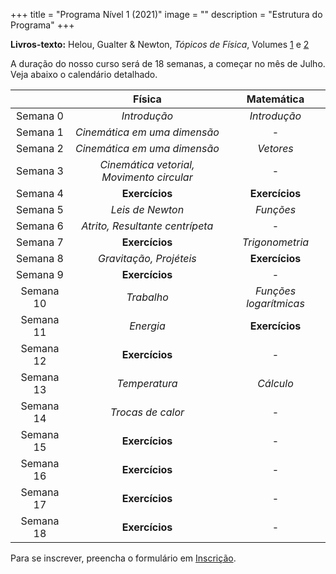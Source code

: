 +++
title = "Programa Nível 1 (2021)"
image = ""
description = "Estrutura do Programa"
+++

**Livros-texto:** Helou, Gualter & Newton, _Tópicos de Física_, Volumes [1](https://www.amazon.com.br/T%C3%B3picos-F%C3%ADsica-Ricardo-Gualter-Biscuola/dp/8502178105/ref=sr_1_1?__mk_pt_BR=%C3%85M%C3%85%C5%BD%C3%95%C3%91&dchild=1&keywords=t%C3%B3picos+de+f%C3%ADsica&qid=1618431954&sr=8-1) e [2](https://www.amazon.com.br/T%C3%B3picos-F%C3%ADsica-Ricardo-Gualter-Biscuola/dp/8502178121/ref=pd_sbs_1?pd_rd_w=vc8sJ&pf_rd_p=b8ebb482-bd5c-44c7-897d-f2af788c8343&pf_rd_r=Z77JN5BAMGYWYJK8AXVZ&pd_rd_r=109ad387-61bd-4504-973f-6b7d73c4f136&pd_rd_wg=teLZR&pd_rd_i=8502178121&psc=1)

A duração do nosso curso será de 18 semanas, a começar no mês de Julho. Veja abaixo o calendário detalhado.

|     | Física | Matemática |
| :---: | :---: | :---: |
| Semana 0 | _Introdução_ | _Introdução_ |
| Semana 1 | _Cinemática em uma dimensão_ | -   |
| Semana 2 | _Cinemática em uma dimensão_ | _Vetores_ |
| Semana 3 | _Cinemática vetorial, Movimento circular_ | -   |
| Semana 4 | **Exercícios** | **Exercícios** |
| Semana 5 | _Leis de Newton_ | _Funções_ |
| Semana 6 | _Atrito, Resultante centrípeta_ | -   |
| Semana 7 | **Exercícios** | _Trigonometria_ |
| Semana 8 | _Gravitação, Projéteis_ | **Exercícios** |
| Semana 9 | **Exercícios** | -   |
| Semana 10 | _Trabalho_ | _Funções logarítmicas_ |
| Semana 11 | _Energia_ | **Exercícios** |
| Semana 12 | **Exercícios** | -   |
| Semana 13 | _Temperatura_ | _Cálculo_ |
| Semana 14 | _Trocas de calor_ | -   |
| Semana 15 | **Exercícios** | -   |
| Semana 16 | **Exercícios** | -   |
| Semana 17 | **Exercícios** | -   |
| Semana 18 | **Exercícios** | -   |

Para se inscrever, preencha o formulário em [Inscrição](/inscrever/).
